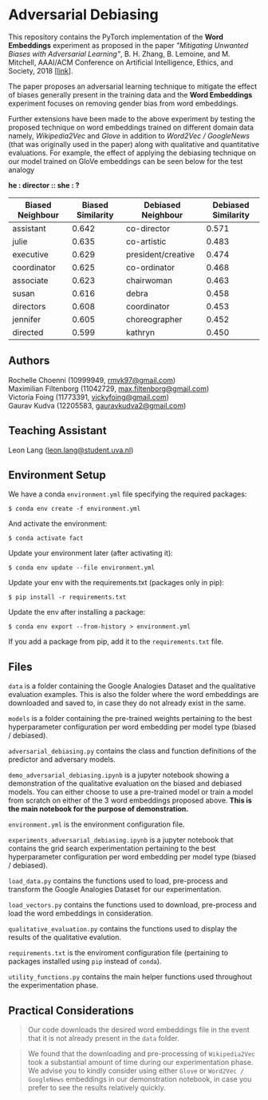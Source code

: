 # Adversarial Debiasing
This repository contains the PyTorch implementation of the **Word Embeddings** experiment as proposed in the paper *"Mitigating Unwanted Biases with Adversarial Learning"*, B. H. Zhang, B. Lemoine, and M. Mitchell, AAAI/ACM Conference on Artificial Intelligence, Ethics, and Society, 2018 [[link](https://arxiv.org/abs/1801.07593)].

The paper proposes an adversarial learning technique to mitigate the effect of biases generally present in the training data and the **Word Embeddings** experiment focuses on removing gender bias from word embeddings.

Further extensions have been made to the above experiment by testing the proposed technique on word embeddings trained on different domain data namely, *Wikipedia2Vec* and *Glove* in addition to *Word2Vec / GoogleNews* (that was originally used in the paper) along with qualitative and quantitative evaluations. For example, the effect of applying the debiasing technique on our model trained on GloVe embeddings can be seen below for the test analogy 

**he : director :: she : ?**

|Biased Neighbour| Biased Similarity|Debiased Neighbour | Debiased Similarity|
| -------------- | ---------------- | ----------------- | ------------------ |
|    assistant   |       0.642      |    co-director    |      0.571         |
|     julie      |       0.635      |    co-artistic    |      0.483         | 
|    executive   |       0.629      | president/creative|      0.474         |
|   coordinator  |       0.625      |   co-ordinator    |      0.468         |
|    associate   |       0.623      |    chairwoman     |      0.463         |
|     susan      |       0.616      |      debra        |      0.458         |
|   directors    |       0.608      |    coordinator    |      0.453         |
|    jennifer    |       0.605      |   choreographer   |      0.452         |
|    directed    |       0.599      |     kathryn       |      0.450         |

## Authors

Rochelle Choenni (10999949, rmvk97@gmail.com)
<br />
Maximilian Filtenborg (11042729, max.filtenborg@gmail.com)
<br />
Victoria Foing (11773391, vickyfoing@gmail.com)
<br />
Gaurav Kudva (12205583, gauravkudva2@gmail.com)

## Teaching Assistant

Leon Lang (leon.lang@student.uva.nl)

## Environment Setup

We have a conda `environment.yml` file specifying the required packages:

    $ conda env create -f environment.yml

And activate the environment:

    $ conda activate fact
   
Update your environment later (after activating it):

    $ conda env update --file environment.yml

Update your env with the requirements.txt (packages only in pip):

    $ pip install -r requirements.txt

Update the env after installing a package:

    $ conda env export --from-history > environment.yml

If you add a package from pip, add it to the `requirements.txt` file.

## Files
`data` is a folder containing the Google Analogies Dataset and the qualitative evaluation examples. This is also the folder where the word embeddings are downloaded and saved to, in case they do not already exist in the same.

`models` is a folder containing the pre-trained weights pertaining to the best hyperparameter configuration per word embedding per model type (biased / debiased).

`adversarial_debiasing.py` contains the class and function definitions of the predictor and adversary models.

`demo_adversarial_debiasing.ipynb` is a jupyter notebook showing a demonstration of the qualitative evaluation on the biased and debiased models. You can either choose to use a pre-trained model or train a model from scratch on either of the 3 word embeddings proposed above. **This is the main notebook for the purpose of demonstration.**

`environment.yml` is the environment configuration file.

`experiments_adversarial_debiasing.ipynb` is a jupyter notebook that contains the grid search experimentation pertaining to the best hyperparameter configuration per word embedding per model type (biased / debiased).

`load_data.py` contains the functions used to load, pre-process and transform the Google Analogies Dataset for our experimentation.

`load_vectors.py` contains the functions used to download, pre-process and load the word embeddings in consideration.

`qualitative_evaluation.py` contains the functions used to display the results of the qualitative evalution.

`requirements.txt` is the enviroment configuration file (pertaining to packages installed using `pip` instead of `conda`).

`utility_functions.py` contains the main helper functions used throughout the experimentation phase.

## Practical Considerations
> Our code downloads the desired word embeddings file in the event that it is not already present in the `data` folder.

> We found that the downloading and pre-processing of `Wikipedia2Vec` took a substantial amount of time during our experimentation phase. We advise you to kindly consider using either `Glove` or `Word2Vec / GoogleNews` embeddings in our demonstration notebook, in case you prefer to see the results relatively quickly.
